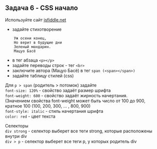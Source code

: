 ## Задача 6 - CSS начало

Используйте сайт [jsfiddle.net](https://jsfiddle.net)

- задайте стихотворение
```
	Уж осени конец, 
	Но верит в будущие дни 
	Зеленый мандарин. 
	Мацуо Басё 
```
- в тег абзаца `<p></p>`
- задайте переводы строк - тег `<br>`
- заключите автора (Мацуо Басё) в тег `span (<span></span>)`
- задайте таблицу стилей (css)

Для `p > span`  (родитель > потомок) задайте  
	`font-size: 120%` 	- cвойство задаёт размер шрифта   
	`font-weight: 600`	- cвойство задаёт жирность начертания.   
(Значением свойства font-weight может быть число от 100 до 900, кратное 100 (100, 200, 300, ... , 800, 900)  
	`font-style: italic`	- стиль начертания шрифта  
	`color: red` 		- цвет текста  

Селекторы  
`div strong` 	- cелектор выберет все теги strong, которые расположены внутри div   
`div > p`		- cелектор выберет все теги p, у которых родитель div   
